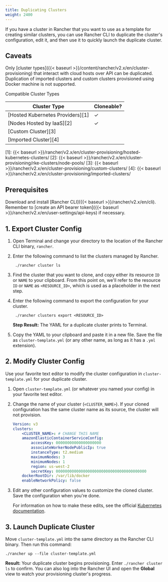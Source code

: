 ```yaml
---
title: Duplicating Clusters
weight: 2400
---
```


If you have a cluster in Rancher that you want to use as a template for creating similar clusters, you can use Rancher CLI to duplicate the cluster's configuration, edit it, and then use it to quickly launch the duplicate cluster.

## Caveats

Only [cluster types]({{< baseurl >}}/content/rancher/v2.x/en/cluster-provisioning) that interact with cloud hosts over API can be duplicated. Duplication of imported clusters and custom clusters provisioned using Docker machine is not supported.

<figcaption>Compatible Cluster Types</figcaption>

| Cluster Type                     | Cloneable?    |
| -------------------------------- | ------------- |
| [Hosted Kubernetes Providers][1] | ✓             |
| [Nodes Hosted by IaaS][2]        | ✓             |
| [Custom Cluster][3]              |               |
| [Imported Cluster][4]            |               |


[1]: {{< baseurl >}}/rancher/v2.x/en/cluster-provisioning/hosted-kubernetes-clusters/
[2]: {{< baseurl >}}/rancher/v2.x/en/cluster-provisioning/rke-clusters/node-pools/
[3]: {{< baseurl >}}/rancher/v2.x/en/cluster-provisioning/custom-clusters/
[4]: {{< baseurl >}}/rancher/v2.x/en/cluster-provisioning/imported-clusters/

## Prerequisites

Download and install [Rancher CLI]({{< baseurl >}}/rancher/v2.x/en/cli). Remember to [create an API bearer token]({{< baseurl >}}/rancher/v2.x/en/user-settings/api-keys) if necessary.


## 1. Export Cluster Config

1. Open Terminal and change your directory to the location of the Rancher CLI binary, `rancher`.

1. Enter the following command to list the clusters managed by Rancher.


        ./rancher cluster ls


1. Find the cluster that you want to clone, and copy either its resource `ID` or `NAME` to your clipboard. From this point on, we'll refer to the resource `ID` or `NAME` as `<RESOURCE_ID>`, which is used as a placeholder in the next step.

1. Enter the following command to export the configuration for your cluster.


        ./rancher clusters export <RESOURCE_ID>


    **Step Result:** The YAML for a duplicate cluster prints to Terminal.

1. Copy the YAML to your clipboard and paste it in a new file. Save the file as `cluster-template.yml` (or any other name, as long as it has a `.yml` extension).

## 2. Modify Cluster Config

Use your favorite text editor to modify the cluster configuration in `cluster-template.yml` for your duplicate cluster.

1. Open `cluster-template.yml` (or whatever you named your config) in your favorite test editor.

1. Change the name of your cluster (`<CLUSTER_NAME>`). If your cloned configuration has the same cluster name as its source, the cluster will not provision.

    ```yml    
    Version: v3
    clusters:
        <CLUSTER_NAME>: # CHANGE THIS NAME
        amazonElasticContainerServiceConfig:
            accessKey: 00000000000000000000
            associateWorkerNodePublicIp: true
            instanceType: t2.medium
            maximumNodes: 3
            minimumNodes: 1
            region: us-west-2
            secretKey: 0000000000000000000000000000000000000000
        dockerRootDir: /var/lib/docker
        enableNetworkPolicy: false
    ```

1. Edit any other configuration values to customize the cloned cluster. Save the configuration when you're done.

    For information on how to make these edits, see the official [Kubernetes documentation](https://kubernetes.io/docs/tasks/access-application-cluster/configure-access-multiple-clusters/).

## 3. Launch Duplicate Cluster

Move `cluster-template.yml` into the same directory as the Rancher CLI binary. Then run this command:

    ./rancher up --file cluster-template.yml

**Result:** Your duplicate cluster begins provisioning. Enter `./rancher cluster ls` to confirm. You can also log into the Rancher UI and open the **Global** view to watch your provisioning cluster's progress.